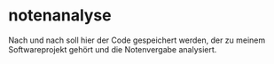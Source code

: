 # notenanalyse
Nach und nach soll hier der Code gespeichert werden, der zu meinem Softwareprojekt gehört und die Notenvergabe analysiert.
